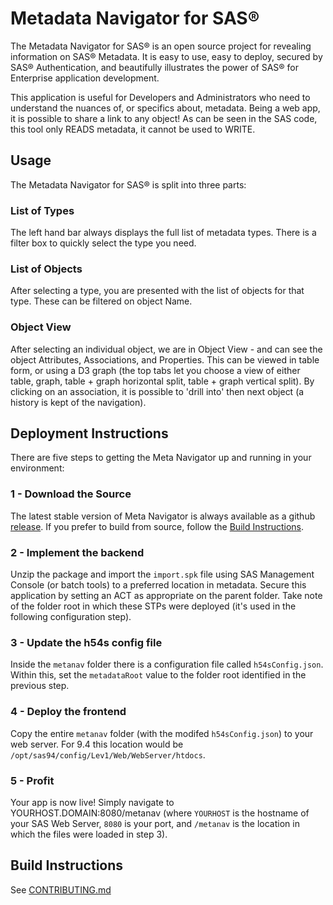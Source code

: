 # Metadata Navigator for SAS®

The Metadata Navigator for SAS® is an open source project for revealing information on SAS® Metadata.
It is easy to use, easy to deploy, secured by SAS® Authentication, and beautifully illustrates the power of SAS® for Enterprise application development.

This application is useful for Developers and Administrators who need to understand the nuances of, or specifics about, metadata.  Being a web app, it is possible to share a link to any object!  As can be seen in the SAS code, this tool only READS metadata, it cannot be used to WRITE.

## Usage
The Metadata Navigator for SAS® is split into three parts:

### List of Types

The left hand bar always displays the full list of metadata types.  There is a filter box to quickly select the type you need.

### List of Objects

After selecting a type, you are presented with the list of objects for that type.  These can be filtered on object Name.

### Object View

After selecting an individual object, we are in Object View - and can see the object Attributes, Associations, and Properties.  This can be viewed in table form, or using a D3 graph (the top tabs let you choose a view of either table, graph, table + graph horizontal split, table + graph vertical split).  By clicking on an association, it is possible to 'drill into' then next object (a history is kept of the navigation).

## Deployment Instructions

There are five steps to getting the Meta Navigator up and running in your environment:

### 1 - Download the Source

The latest stable version of Meta Navigator is always available as a github [release](https://github.com/Boemska/metanav/releases).  If you prefer to build from source, follow the [Build Instructions](https://github.com/Boemska/meta-navigator/blob/master/CONTRIBUTING.md).

### 2 - Implement the backend

Unzip the package and import the `import.spk` file using SAS Management Console (or batch tools) to a preferred location in metadata.  Secure this application by setting an ACT as appropriate on the parent folder.  Take note of the folder root in which these STPs were deployed (it's used in the following configuration step).

### 3 - Update the h54s config file

Inside the `metanav` folder there is a configuration file called `h54sConfig.json`.  Within this, set the `metadataRoot` value to the folder root identified in the previous step.

### 4 - Deploy the frontend

Copy the entire `metanav` folder (with the modifed `h54sConfig.json`) to your web server.  For 9.4 this location would be `/opt/sas94/config/Lev1/Web/WebServer/htdocs`.


### 5 - Profit

Your app is now live!  Simply navigate to YOURHOST.DOMAIN:8080/metanav (where `YOURHOST` is the hostname of your SAS Web Server, `8080` is your port, and `/metanav` is the location in which the files were loaded in step 3).

## Build Instructions

See [CONTRIBUTING.md](https://github.com/Boemska/meta-navigator/blob/master/CONTRIBUTING.md)


